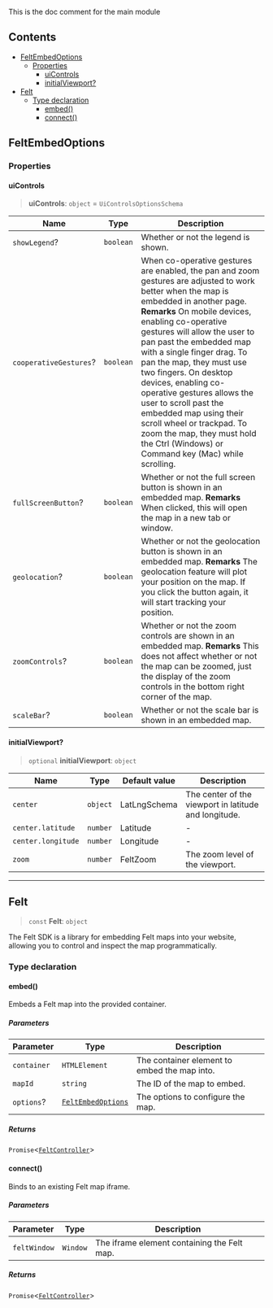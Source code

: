 This is the doc comment for the main module

## Contents

* [FeltEmbedOptions](#feltembedoptions)
  * [Properties](#properties)
    * [uiControls](#uicontrols)
    * [initialViewport?](#initialviewport)
* [Felt](#felt)
  * [Type declaration](#type-declaration)
    * [embed()](#embed)
    * [connect()](#connect)

## FeltEmbedOptions

### Properties

#### uiControls

> **uiControls**: `object` = `UiControlsOptionsSchema`

| Name                   | Type      | Description                                                                                                                                                                                                                                                                                                                                                                                                                                                                                                                                                    |
| ---------------------- | --------- | -------------------------------------------------------------------------------------------------------------------------------------------------------------------------------------------------------------------------------------------------------------------------------------------------------------------------------------------------------------------------------------------------------------------------------------------------------------------------------------------------------------------------------------------------------------- |
| `showLegend`?          | `boolean` | Whether or not the legend is shown.                                                                                                                                                                                                                                                                                                                                                                                                                                                                                                                            |
| `cooperativeGestures`? | `boolean` | When co-operative gestures are enabled, the pan and zoom gestures are adjusted to work better when the map is embedded in another page. **Remarks** On mobile devices, enabling co-operative gestures will allow the user to pan past the embedded map with a single finger drag. To pan the map, they must use two fingers. On desktop devices, enabling co-operative gestures allows the user to scroll past the embedded map using their scroll wheel or trackpad. To zoom the map, they must hold the Ctrl (Windows) or Command key (Mac) while scrolling. |
| `fullScreenButton`?    | `boolean` | Whether or not the full screen button is shown in an embedded map. **Remarks** When clicked, this will open the map in a new tab or window.                                                                                                                                                                                                                                                                                                                                                                                                                    |
| `geolocation`?         | `boolean` | Whether or not the geolocation button is shown in an embedded map. **Remarks** The geolocation feature will plot your position on the map. If you click the button again, it will start tracking your position.                                                                                                                                                                                                                                                                                                                                                |
| `zoomControls`?        | `boolean` | Whether or not the zoom controls are shown in an embedded map. **Remarks** This does not affect whether or not the map can be zoomed, just the display of the zoom controls in the bottom right corner of the map.                                                                                                                                                                                                                                                                                                                                             |
| `scaleBar`?            | `boolean` | Whether or not the scale bar is shown in an embedded map.                                                                                                                                                                                                                                                                                                                                                                                                                                                                                                      |

#### initialViewport?

> `optional` **initialViewport**: `object`

| Name               | Type     | Default value | Description                                           |
| ------------------ | -------- | ------------- | ----------------------------------------------------- |
| `center`           | `object` | LatLngSchema  | The center of the viewport in latitude and longitude. |
| `center.latitude`  | `number` | Latitude      | -                                                     |
| `center.longitude` | `number` | Longitude     | -                                                     |
| `zoom`             | `number` | FeltZoom      | The zoom level of the viewport.                       |

***

## Felt

> `const` **Felt**: `object`

The Felt SDK is a library for embedding Felt maps into your website,
allowing you to control and inspect the map programmatically.

### Type declaration

#### embed()

Embeds a Felt map into the provided container.

##### Parameters

| Parameter   | Type                                           | Description                                  |
| ----------- | ---------------------------------------------- | -------------------------------------------- |
| `container` | `HTMLElement`                                  | The container element to embed the map into. |
| `mapId`     | `string`                                       | The ID of the map to embed.                  |
| `options`?  | [`FeltEmbedOptions`](Main.md#feltembedoptions) | The options to configure the map.            |

##### Returns

`Promise`\<[`FeltController`](FeltController.md#feltcontroller)>

#### connect()

Binds to an existing Felt map iframe.

##### Parameters

| Parameter    | Type     | Description                                 |
| ------------ | -------- | ------------------------------------------- |
| `feltWindow` | `Window` | The iframe element containing the Felt map. |

##### Returns

`Promise`\<[`FeltController`](FeltController.md#feltcontroller)>
